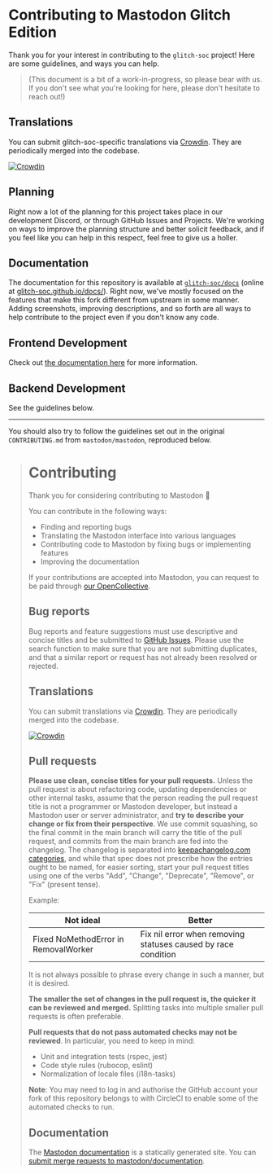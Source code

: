 # Contributing to Mastodon Glitch Edition

Thank you for your interest in contributing to the `glitch-soc` project!
Here are some guidelines, and ways you can help.

> (This document is a bit of a work-in-progress, so please bear with us.
> If you don't see what you're looking for here, please don't hesitate to reach out!)

## Translations

You can submit glitch-soc-specific translations via [Crowdin](https://crowdin.com/project/glitch-soc). They are periodically merged into the codebase.

[![Crowdin](https://badges.crowdin.net/glitch-soc/localized.svg)](https://crowdin.com/project/glitch-soc)

## Planning

Right now a lot of the planning for this project takes place in our development Discord, or through GitHub Issues and Projects.
We're working on ways to improve the planning structure and better solicit feedback, and if you feel like you can help in this respect, feel free to give us a holler.

## Documentation

The documentation for this repository is available at [`glitch-soc/docs`](https://github.com/glitch-soc/docs) (online at [glitch-soc.github.io/docs/](https://glitch-soc.github.io/docs/)).
Right now, we've mostly focused on the features that make this fork different from upstream in some manner.
Adding screenshots, improving descriptions, and so forth are all ways to help contribute to the project even if you don't know any code.

## Frontend Development

Check out [the documentation here](https://glitch-soc.github.io/docs/contributing/frontend/) for more information.

## Backend Development

See the guidelines below.

---

You should also try to follow the guidelines set out in the original `CONTRIBUTING.md` from `mastodon/mastodon`, reproduced below.

<blockquote>

# Contributing

Thank you for considering contributing to Mastodon 🐘

You can contribute in the following ways:

- Finding and reporting bugs
- Translating the Mastodon interface into various languages
- Contributing code to Mastodon by fixing bugs or implementing features
- Improving the documentation

If your contributions are accepted into Mastodon, you can request to be paid through [our OpenCollective](https://opencollective.com/mastodon).

## Bug reports

Bug reports and feature suggestions must use descriptive and concise titles and be submitted to [GitHub Issues](https://github.com/mastodon/mastodon/issues). Please use the search function to make sure that you are not submitting duplicates, and that a similar report or request has not already been resolved or rejected.

## Translations

You can submit translations via [Crowdin](https://crowdin.com/project/mastodon). They are periodically merged into the codebase.

[![Crowdin](https://d322cqt584bo4o.cloudfront.net/mastodon/localized.svg)](https://crowdin.com/project/mastodon)

## Pull requests

**Please use clean, concise titles for your pull requests.** Unless the pull request is about refactoring code, updating dependencies or other internal tasks, assume that the person reading the pull request title is not a programmer or Mastodon developer, but instead a Mastodon user or server administrator, and **try to describe your change or fix from their perspective**. We use commit squashing, so the final commit in the main branch will carry the title of the pull request, and commits from the main branch are fed into the changelog. The changelog is separated into [keepachangelog.com categories](https://keepachangelog.com/en/1.0.0/), and while that spec does not prescribe how the entries ought to be named, for easier sorting, start your pull request titles using one of the verbs "Add", "Change", "Deprecate", "Remove", or "Fix" (present tense).

Example:

| Not ideal                            | Better                                                        |
| ------------------------------------ | ------------------------------------------------------------- |
| Fixed NoMethodError in RemovalWorker | Fix nil error when removing statuses caused by race condition |

It is not always possible to phrase every change in such a manner, but it is desired.

**The smaller the set of changes in the pull request is, the quicker it can be reviewed and merged.** Splitting tasks into multiple smaller pull requests is often preferable.

**Pull requests that do not pass automated checks may not be reviewed**. In particular, you need to keep in mind:

- Unit and integration tests (rspec, jest)
- Code style rules (rubocop, eslint)
- Normalization of locale files (i18n-tasks)

**Note**: You may need to log in and authorise the GitHub account your fork of this repository belongs to with CircleCI to enable some of the automated checks to run.

## Documentation

The [Mastodon documentation](https://docs.joinmastodon.org) is a statically generated site. You can [submit merge requests to mastodon/documentation](https://github.com/mastodon/documentation).

</blockquote>
